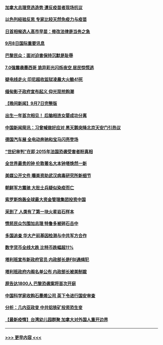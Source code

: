 #### [加拿大总理竞选造势 遭反疫苗者现场抗议](../pages/prog202/a103211090.md?t=09082151) 
#### [以色列经验反思 专家比较天然免疫力与疫苗](../pages/prog202/a103211024.md?t=09082151) 
#### [日首相候选人高市早苗：修改法律是当务之急](../pages/prog202/a103211007.md?t=09082151) 
#### [9月8日国际重要讯息](../pages/prog202/a103210992.md?t=09082151) 
#### [巴黎民众：面对迫害保持沉默是耻辱](../pages/prog202/a103210943.md?t=09082151) 
#### [7.0强震袭墨西哥 诡异彩光闪烁夜空 居民惊慌逃](../pages/prog202/a103210828.md?t=09082151) 
#### [疑电线走火 印尼超收监狱凌晨大火酿41死](../pages/prog202/a103210805.md?t=09082151) 
#### [缅甸影子政府宣布起义 仰光现抢购潮](../pages/prog202/a103210512.md?t=09082151) 
#### [【晚间新闻】9月7日完整版](../pages/prog202/a103210668.md?t=09082151) 
#### [出生一年首次相见！ 后脑相连女婴成功分离](../pages/prog202/a103210138.md?t=09082151) 
#### [中国新闻简讯：习曾喊做好应对 黑天鹅突降北京天安门引热议](../pages/prog202/a103209423.md?t=09082151) 
#### [德国汽车展 全电动奔驰和宝马闪亮登场](../pages/prog202/a103210537.md?t=09082151) 
#### [“世纪审判”在即 2015年法国恐袭受害者盼真相](../pages/prog202/a103210533.md?t=09082151) 
#### [全世界最贵的钟 伦敦著名大本钟塔焕然一新](../pages/prog202/a103210516.md?t=09082151) 
#### [美媒公开文件 曝美资助武汉病毒研究所新细节](../pages/prog202/a103210139.md?t=09082151) 
#### [朝鲜军方震骇 大批士兵疑似染疫而亡](../pages/prog202/a103210076.md?t=09082151) 
#### [索罗斯炮轰全球最大资金管理集团投资中国](../pages/prog202/a103210500.md?t=09082151) 
#### [采到了 人类有了第一块火星岩石样本](../pages/prog202/a103210491.md?t=09082151) 
#### [愤怒民众包围加总理 特鲁多被碎石击中](../pages/prog202/a103210489.md?t=09082151) 
#### [多国追查 华大产前基因检测与中共军方合作](../pages/prog202/a103210481.md?t=09082151) 
#### [数字货币全线大跌 比特币跌幅超11%](../pages/prog202/a103210475.md?t=09082151) 
#### [塔利班宣布新政府官员 内政部长是FBI通缉犯](../pages/prog202/a103210451.md?t=09082151) 
#### [塔利班政府内阁名单公布 内政部长被美制裁](../pages/prog202/a103210341.md?t=09082151) 
#### [原告达1800人 巴黎恐袭案将首次开庭](../pages/prog202/a103210301.md?t=09082151) 
#### [中国科学家收购石墨烯公司 英下令进行国安审查](../pages/prog202/a103210232.md?t=09082151) 
#### [分析：几内亚政变 中共铝铁矿投资恐生变](../pages/prog202/a103210257.md?t=09082151) 
#### [【最新疫情】台湾幼儿园群聚 加拿大对外国人重开边界](../pages/prog202/a103210226.md?t=09082151) 

----
#### [ >>> 更早内容 <<< ](../indexes/prog202-earlier.md)
